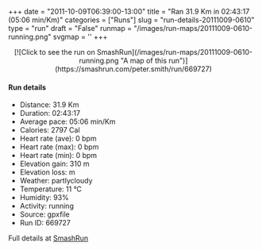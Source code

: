 +++
date = "2011-10-09T06:39:00-13:00"
title = "Ran 31.9 Km in 02:43:17 (05:06 min/Km)"
categories = ["Runs"]
slug = "run-details-20111009-0610"
type = "run"
draft = "False"
runmap = "/images/run-maps/20111009-0610-running.png"
svgmap = '<polyline points="44 48, 45 45, 45 44, 42 43, 37 45, 30 51, 27 52, 22 53, 21 53, 19 51, 19 49, 19 49, 18 48, 16 48, 12 49, 7 48, 7 47, 5 44, 0 40, 0 39, 2 38, 6 37, 13 35, 13 34, 17 31, 23 30, 22 25, 22 23, 24 21, 26 20, 26 20, 26 23, 26 24, 29 26, 30 27, 36 29, 38 28, 38 27, 38 26, 42 27, 41 30, 42 30, 45 28, 46 28, 48 27, 52 28, 54 29, 67 33, 78 34, 83 38, 88 39, 92 38, 93 40, 95 40, 97 42, 97 45, 100 47, 98 49, 96 50, 94 53, 93 55, 92 60, 90 62, 90 66, 89 69, 88 74, 84 77, 83 77, 77 80, 60 81, 56 81, 51 79, 15 71, 8 63, 8 59, 8 56, 16 55, 26 56, 29 55, 32 54, 37 50">'
+++



<!--more-->

<center>
[![Click to see the run on SmashRun](/images/run-maps/20111009-0610-running.png "A map of this run")](https://smashrun.com/peter.smith/run/669727)
</center>

#### Run details

* Distance: 31.9 Km
* Duration: 02:43:17
* Average pace: 05:06 min/Km
* Calories: 2797 Cal
* Heart rate (ave): 0 bpm
* Heart rate (max): 0 bpm
* Heart rate (min): 0 bpm
* Elevation gain: 310 m
* Elevation loss:  m
* Weather: partlycloudy
* Temperature: 11 &deg;C
* Humidity: 93%
* Activity: running
* Source: gpxfile
* Run ID: 669727

Full details at [SmashRun](https://smashrun.com/peter.smith/run/669727)